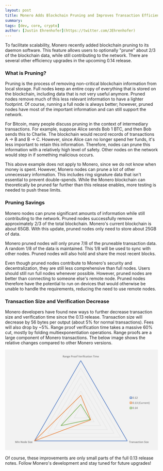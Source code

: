 ```yaml
---
layout: post
title: Monero Adds Blockchain Pruning and Improves Transaction Efficiency
summary: 
tags: [dev, core, crypto]
author: [Justin Ehrenhofer](https://twitter.com/JEhrenhofer)
---
```


To facilitate scalability, Monero recently added blockchain pruning to its daemon software. This feature allows users to optionally "prune" about 2/3 of the blockchain data, while still contributing to the network. There are several other efficiency upgrades in the upcoming 0.14 release.

### What is Pruning?

Pruning is the process of removing non-critical blockchain information from local storage. Full nodes keep an entire copy of everything that is stored on the blockchain, including data that is not very useful anymore. Pruned nodes remove much of this less relevant information to have a lighter footprint. Of course, running a full node is always better; however, pruned nodes have most of the important information and can still support the network.

For Bitcoin, many people discuss pruning in the context of intermediary transactions. For example, suppose Alice sends Bob 1 BTC, and then Bob sends this to Charlie. The blockchain would record records of transactions A -> B and B -> C. However, since Alice can no longer spend her funds, it's less important to retain this information. Therefore, nodes can prune this information with a relatively high level of safety. Other nodes on the network would step in if something malicious occurs.

This above example does not apply to Monero, since we do not know when money is spent. However, Monero nodes can prune a lot of other unnecessary information. This includes ring signature data that isn't essential to prevent double-spends. While the Monero blockchain can theoretically be pruned far further than this release enables, more testing is needed to push these limits.

### Pruning Savings

Monero nodes can prune significant amounts of information while still contributing to the network. Pruned nodes successfully remove approximately 2/3 of the total blockchain. Monero's current blockchain is about 65GB. With this update, pruned nodes only need to store about 25GB of data.

Monero pruned nodes will only prune 7/8 of the pruneable transaction data. A random 1/8 of the data is maintained. This 1/8 will be used to sync with other nodes. Pruned nodes will also hold and share the most recent blocks.

Even though pruned nodes contribute to Monero's security and decentralization, they are still less comprehensive than full nodes. Users should still run full nodes whenever possible. However, pruned nodes are better than connecting to someone else's remote node. Pruned nodes therefore have the potential to run on devices that would otherwise be unable to handle the requirements, reducing the need to use remote nodes.

### Transaction Size and Verification Decrease

Monero developers have found new ways to further decrease transaction size and verification time since the 0.13 release. Transaction size will decrease by 56 bytes per output (about 5% for normal transactions). Fees will also drop by ~5%. Range proof verification time takes a massive 60% cut, mostly by folding multiexponentiation operations. Range proofs are a large component of Monero transactions. The below image shows the relative changes compared to other Monero versions.

<img src="/blog/assets/pruning/pruning.JPG" style="width: 800px;"/>

Of course, these improvements are only small parts of the full 0.13 release notes. Follow Monero's development and stay tuned for future upgrades!